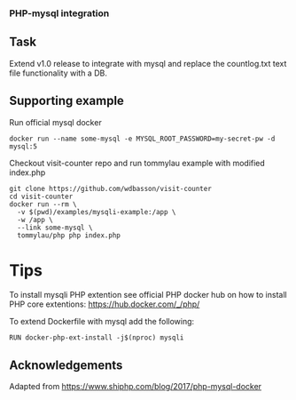### PHP-mysql integration

## Task
Extend v1.0 release to integrate with mysql and replace the countlog.txt text file functionality with a DB.

## Supporting example

Run official mysql docker
```
docker run --name some-mysql -e MYSQL_ROOT_PASSWORD=my-secret-pw -d mysql:5
```

Checkout visit-counter repo and run tommylau example with modified index.php
```
git clone https://github.com/wdbasson/visit-counter
cd visit-counter
docker run --rm \
  -v $(pwd)/examples/mysqli-example:/app \
  -w /app \
  --link some-mysql \
  tommylau/php php index.php
```

# Tips

To install mysqli PHP extention see official PHP docker hub on how to install PHP core extentions: https://hub.docker.com/_/php/

To extend Dockerfile with mysql add the following:

```
RUN docker-php-ext-install -j$(nproc) mysqli
```


## Acknowledgements

Adapted from https://www.shiphp.com/blog/2017/php-mysql-docker
